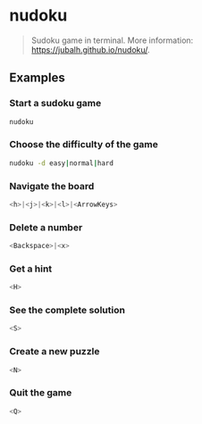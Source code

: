 # nudoku

> Sudoku game in terminal. More information: <https://jubalh.github.io/nudoku/>.

## Examples

### Start a sudoku game

```bash
nudoku
```

### Choose the difficulty of the game

```bash
nudoku -d easy|normal|hard
```

### Navigate the board

```bash
<h>|<j>|<k>|<l>|<ArrowKeys>
```

### Delete a number

```bash
<Backspace>|<x>
```

### Get a hint

```bash
<H>
```

### See the complete solution

```bash
<S>
```

### Create a new puzzle

```bash
<N>
```

### Quit the game

```bash
<Q>
```
